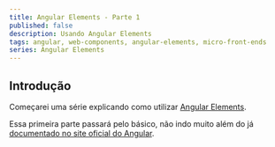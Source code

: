 ```yaml
---
title: Angular Elements - Parte 1
published: false
description: Usando Angular Elements
tags: angular, web-components, angular-elements, micro-front-ends
series: Angular Elements
---
```


## Introdução

Começarei uma série explicando como utilizar [Angular Elements](https://angular.io/guide/elements).

Essa primeira parte passará pelo básico, não indo muito além do já [documentado no site oficial do Angular](https://angular.io/guide/elements).

##

